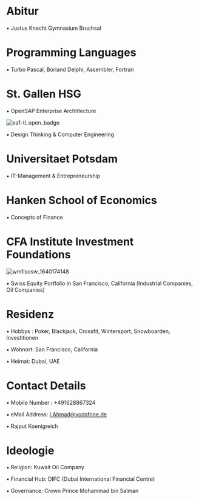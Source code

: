 # Abitur

▪︎ Justus Knecht Gymnasium Bruchsal 

# Programming Languages

▪︎ Turbo Pascal, Borland Delphi, Assembler, Fortran

# St. Gallen HSG

▪︎ OpenSAP Enterprise Archtitecture

![ea1-tl_open_badge](https://user-images.githubusercontent.com/95079463/151658291-bc2de3cf-efd4-4f38-bf4a-dde187391570.png)

▪︎ Design Thinking & Computer Engineering

# Universitaet Potsdam 

▪︎ IT-Management & Entrepreneurship

# Hanken School of Economics

▪︎ Concepts of Finance

# CFA Institute Investment Foundations 

![wm1isosw_1640174148](https://user-images.githubusercontent.com/95079463/151157248-4fa7d6fe-7dc8-4cd3-a9e1-3263252d3028.png)

▪︎ Swiss Equity Portfolio in San Francisco,  California (Industrial Companies, Oil Companies)

# Residenz 

▪︎ Hobbys : Poker, Blackjack, Crossfit, Wintersport, Snowboarden, Investitionen 

▪︎ Wohnort: San Francisco, California

▪︎ Heimat: Dubai, UAE 

# Contact Details 

▪︎ Mobile Number : +491628867324

▪︎ eMail Address: I.Ahmad@vodafone.de 

▪︎ Rajput Koenigreich 

# Ideologie

▪︎ Religion: Kuwait Oil Company 

▪︎ Financial Hub: DIFC (Dubai International Financial Centre)

▪︎ Governance: Crown Prince Mohammad bin Salman
